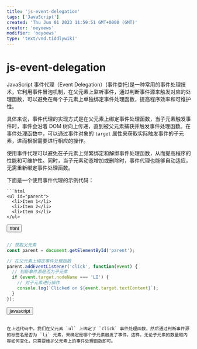 ```yaml
---
title: 'js-event-delegation'
tags: ['JavaScript']
created: 'Thu Jun 01 2023 11:59:51 GMT+0000 (GMT)'
creator: 'oeyoews'
modifier: 'oeyoews'
type: 'text/vnd.tiddlywiki'
---
```


# js-event-delegation

JavaScript 事件代理（Event Delegation）(事件委托)是一种常用的事件处理技术，它利用事件冒泡机制，在父元素上监听事件，通过判断事件源来触发对应的处理函数，可以避免在每个子元素上单独绑定事件处理函数，提高程序效率和可维护性。

具体来说，事件代理的实现方式是在父元素上绑定事件处理函数，当子元素触发事件时，事件会沿着 DOM 树向上传递，直到被父元素捕获并触发事件处理函数。在事件处理函数中，可以通过事件对象的 `target` 属性来获取实际触发事件的子元素，进而根据需要进行相应的操作。

使用事件代理可以避免在子元素上频繁绑定和解绑事件处理函数，从而提高程序的性能和可维护性。同时，当子元素动态增加或删除时，事件代理也能够自动适应，无需重新绑定事件处理函数。

下面是一个使用事件代理的示例代码：

```
```html
<ul id="parent">
  <li>Item 1</li>
  <li>Item 2</li>
  <li>Item 3</li>
</ul>
```

<button>html</button>
```

```
```javascript
// 获取父元素
const parent = document.getElementById('parent');

// 在父元素上绑定事件处理函数
parent.addEventListener('click', function(event) {
  // 判断事件源是否为子元素
  if (event.target.nodeName === 'LI') {
    // 对子元素进行操作
    console.log(`Clicked on ${event.target.textContent}`);
  }
});
```

<button>javascript</button>
```

在上述代码中，我们在父元素 `ul` 上绑定了 `click` 事件处理函数，然后通过判断事件源的标签名是否为 `li` 元素，来确定是哪个子元素触发了事件。这样，无论子元素的数量和内容如何变化，只需要维护父元素上的事件处理函数即可。
